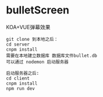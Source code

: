 # bulletScreen
KOA+VUE弹幕效果
```
git clone 到本地之后：
cd server
cnpm install
需要在本地建立数据库 数据库文件bullet.db
可以通过 nodemon 启动服务器

启动服务器之后:
cd client
cnpm install
npm run dev
```
